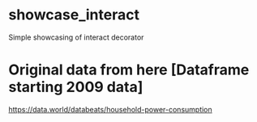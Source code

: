 # showcase_interact
Simple showcasing of interact decorator

# Original data from here [Dataframe starting 2009 data]

https://data.world/databeats/household-power-consumption
